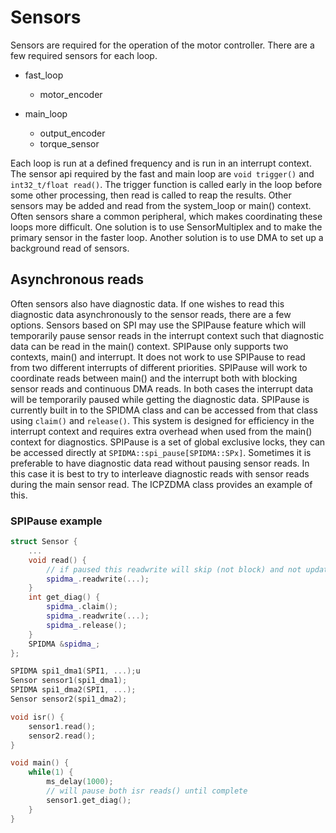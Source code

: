 # Sensors

Sensors are required for the operation of the motor controller. There are a few required sensors for each loop.

- fast_loop
    - motor_encoder

- main_loop
    - output_encoder
    - torque_sensor

Each loop is run at a defined frequency and is run in an interrupt context. The sensor api required by the fast and main
loop are `void trigger()` and `int32_t/float read()`. The trigger function is called early in the loop before some other
processing, then read is called to reap the results. Other sensors may be added and read from the system_loop or main()
context. Often sensors share a common peripheral, which makes coordinating these loops more difficult. One solution is
to use SensorMultiplex and to make the primary sensor in the faster loop. Another solution is to use DMA to set up a
background read of sensors.

## Asynchronous reads

Often sensors also have diagnostic data. If one wishes to read this diagnostic data asynchronously to the sensor reads,
there are a few options. Sensors based on SPI may use the SPIPause feature which will temporarily pause sensor reads in
the interrupt context such that diagnostic data can be read in the main() context. SPIPause only supports two contexts,
main() and interrupt. It does not work to use SPIPause to read from two different interrupts of different priorities.
SPIPause will work to coordinate reads between main() and the interrupt both with blocking sensor reads and continuous
DMA reads. In both cases the interrupt data will be temporarily paused while getting the diagnostic data. SPIPause is
currently built in to the SPIDMA class and can be accessed from that class using `claim()` and `release()`. This system
is designed for efficiency in the interrupt context and requires extra overhead when used from the main() context for
diagnostics. SPIPause is a set of global exclusive locks, they can be accessed directly at
`SPIDMA::spi_pause[SPIDMA::SPx]`. Sometimes it is preferable to have diagnostic data read without pausing sensor reads.
In this case it is best to try to interleave diagnostic reads with sensor reads during the main sensor read. The ICPZDMA
class provides an example of this. 

### SPIPause example

```cpp
struct Sensor {
    ...
    void read() {
        // if paused this readwrite will skip (not block) and not update the outputs
        spidma_.readwrite(...);
    }
    int get_diag() {
        spidma_.claim();
        spidma_.readwrite(...);
        spidma_.release();
    }
    SPIDMA &spidma_;
};

SPIDMA spi1_dma1(SPI1, ...);u
Sensor sensor1(spi1_dma1);
SPIDMA spi1_dma2(SPI1, ...);
Sensor sensor2(spi1_dma2);

void isr() {
    sensor1.read();
    sensor2.read();
}

void main() {
    while(1) {
        ms_delay(1000);
        // will pause both isr reads() until complete
        sensor1.get_diag();
    }
}
```